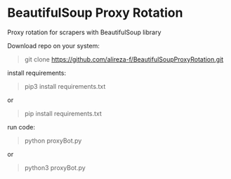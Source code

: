 # BeautifulSoup Proxy Rotation
Proxy rotation for scrapers with BeautifulSoup library

Download repo on your system:

> git clone https://github.com/alireza-f/BeautifulSoupProxyRotation.git

install requirements:

>pip3 install requirements.txt

or

>pip install requirements.txt

run code:

>python proxyBot.py

or

>python3 proxyBot.py

